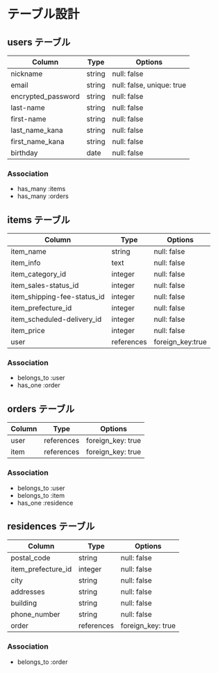 # テーブル設計

## users テーブル

| Column             | Type   | Options     |
| ------------------ | ------ | ----------- |
| nickname           | string | null: false |
| email              | string | null: false, unique: true |
| encrypted_password | string | null: false |
| last-name          | string | null: false |
| first-name         | string | null: false |
| last_name_kana     | string | null: false |
| first_name_kana    | string | null: false |
| birthday           | date   | null: false |

### Association

- has_many :items
- has_many :orders


## items テーブル
 
| Column                      | Type       | Options     |
| ------------------          | ------     | ----------- |
| item_name                   | string     | null: false |
| item_info                   | text       | null: false |
| item_category_id            | integer    | null: false |
| item_sales-status_id        | integer    | null: false |
| item_shipping-fee-status_id | integer    | null: false |
| item_prefecture_id          | integer    | null: false |
| item_scheduled-delivery_id  | integer    | null: false |
| item_price                  | integer    | null: false |
| user                     | references |foreign_key:true|    

### Association

- belongs_to :user
- has_one :order


## orders テーブル

| Column         | Type       | Options           |
| ------         | ---------- | -----------       |
| user           | references | foreign_key: true |
| item           | references | foreign_key: true |

### Association

- belongs_to :user
- belongs_to :item
- has_one :residence


## residences テーブル

| Column                | Type        | Options     |
| ------------------    | ------      | ----------- |
| postal_code           | string      | null: false |
| item_prefecture_id    | integer     | null: false |
| city                  | string      | null: false |
| addresses             | string      | null: false |
| building              | string      | null: false |
| phone_number          | string      | null: false |
| order           | references  | foreign_key: true |

### Association

- belongs_to :order
